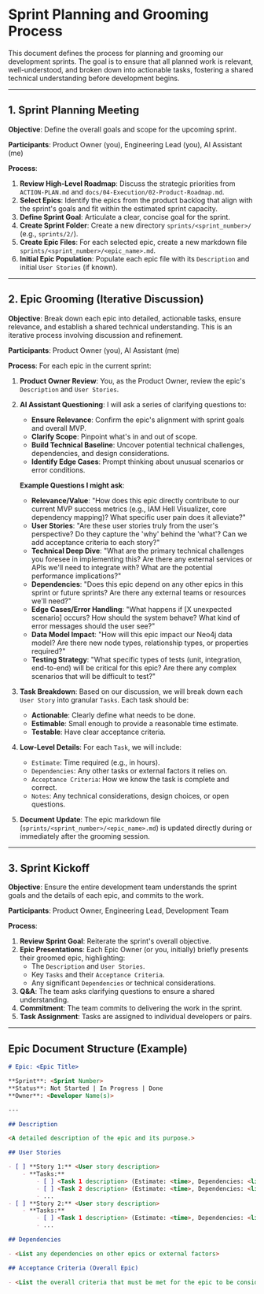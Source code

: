 # Sprint Planning and Grooming Process

This document defines the process for planning and grooming our development sprints. The goal is to ensure that all planned work is relevant, well-understood, and broken down into actionable tasks, fostering a shared technical understanding before development begins.

---

## 1. Sprint Planning Meeting

**Objective**: Define the overall goals and scope for the upcoming sprint.

**Participants**: Product Owner (you), Engineering Lead (you), AI Assistant (me)

**Process**:
1.  **Review High-Level Roadmap**: Discuss the strategic priorities from `ACTION-PLAN.md` and `docs/04-Execution/02-Product-Roadmap.md`.
2.  **Select Epics**: Identify the epics from the product backlog that align with the sprint's goals and fit within the estimated sprint capacity.
3.  **Define Sprint Goal**: Articulate a clear, concise goal for the sprint.
4.  **Create Sprint Folder**: Create a new directory `sprints/<sprint_number>/` (e.g., `sprints/2/`).
5.  **Create Epic Files**: For each selected epic, create a new markdown file `sprints/<sprint_number>/<epic_name>.md`.
6.  **Initial Epic Population**: Populate each epic file with its `Description` and initial `User Stories` (if known).

---

## 2. Epic Grooming (Iterative Discussion)

**Objective**: Break down each epic into detailed, actionable tasks, ensure relevance, and establish a shared technical understanding. This is an iterative process involving discussion and refinement.

**Participants**: Product Owner (you), AI Assistant (me)

**Process**:
For each epic in the current sprint:
1.  **Product Owner Review**: You, as the Product Owner, review the epic's `Description` and `User Stories`.
2.  **AI Assistant Questioning**: I will ask a series of clarifying questions to:
    *   **Ensure Relevance**: Confirm the epic's alignment with sprint goals and overall MVP.
    *   **Clarify Scope**: Pinpoint what's in and out of scope.
    *   **Build Technical Baseline**: Uncover potential technical challenges, dependencies, and design considerations.
    *   **Identify Edge Cases**: Prompt thinking about unusual scenarios or error conditions.

    **Example Questions I might ask**:
    *   **Relevance/Value**: "How does this epic directly contribute to our current MVP success metrics (e.g., IAM Hell Visualizer, core dependency mapping)? What specific user pain does it alleviate?"
    *   **User Stories**: "Are these user stories truly from the user's perspective? Do they capture the 'why' behind the 'what'? Can we add acceptance criteria to each story?"
    *   **Technical Deep Dive**: "What are the primary technical challenges you foresee in implementing this? Are there any external services or APIs we'll need to integrate with? What are the potential performance implications?"
    *   **Dependencies**: "Does this epic depend on any other epics in this sprint or future sprints? Are there any external teams or resources we'll need?"
    *   **Edge Cases/Error Handling**: "What happens if [X unexpected scenario] occurs? How should the system behave? What kind of error messages should the user see?"
    *   **Data Model Impact**: "How will this epic impact our Neo4j data model? Are there new node types, relationship types, or properties required?"
    *   **Testing Strategy**: "What specific types of tests (unit, integration, end-to-end) will be critical for this epic? Are there any complex scenarios that will be difficult to test?"

3.  **Task Breakdown**: Based on our discussion, we will break down each `User Story` into granular `Tasks`. Each task should be:
    *   **Actionable**: Clearly define what needs to be done.
    *   **Estimable**: Small enough to provide a reasonable time estimate.
    *   **Testable**: Have clear acceptance criteria.

4.  **Low-Level Details**: For each `Task`, we will include:
    *   `Estimate`: Time required (e.g., in hours).
    *   `Dependencies`: Any other tasks or external factors it relies on.
    *   `Acceptance Criteria`: How we know the task is complete and correct.
    *   `Notes`: Any technical considerations, design choices, or open questions.

5.  **Document Update**: The epic markdown file (`sprints/<sprint_number>/<epic_name>.md`) is updated directly during or immediately after the grooming session.

---

## 3. Sprint Kickoff

**Objective**: Ensure the entire development team understands the sprint goals and the details of each epic, and commits to the work.

**Participants**: Product Owner, Engineering Lead, Development Team

**Process**:
1.  **Review Sprint Goal**: Reiterate the sprint's overall objective.
2.  **Epic Presentations**: Each Epic Owner (or you, initially) briefly presents their groomed epic, highlighting:
    *   The `Description` and `User Stories`.
    *   Key `Tasks` and their `Acceptance Criteria`.
    *   Any significant `Dependencies` or technical considerations.
3.  **Q&A**: The team asks clarifying questions to ensure a shared understanding.
4.  **Commitment**: The team commits to delivering the work in the sprint.
5.  **Task Assignment**: Tasks are assigned to individual developers or pairs.

---

## Epic Document Structure (Example)

```markdown
# Epic: <Epic Title>

**Sprint**: <Sprint Number>
**Status**: Not Started | In Progress | Done
**Owner**: <Developer Name(s)>

---

## Description

<A detailed description of the epic and its purpose.>

## User Stories

- [ ] **Story 1:** <User story description>
    - **Tasks:**
        - [ ] <Task 1 description> (Estimate: <time>, Dependencies: <list>, Acceptance Criteria: <criteria>, Notes: <notes>)
        - [ ] <Task 2 description> (Estimate: <time>, Dependencies: <list>, Acceptance Criteria: <criteria>, Notes: <notes>)
        - ...
- [ ] **Story 2:** <User story description>
    - **Tasks:**
        - [ ] <Task 1 description> (Estimate: <time>, Dependencies: <list>, Acceptance Criteria: <criteria>, Notes: <notes>)
        - ...

## Dependencies

- <List any dependencies on other epics or external factors>

## Acceptance Criteria (Overall Epic)

- <List the overall criteria that must be met for the epic to be considered complete>
```
